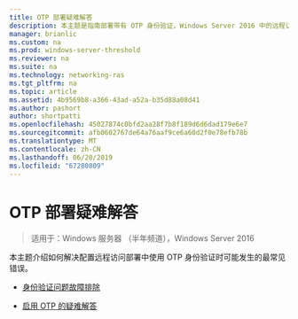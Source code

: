 ```yaml
---
title: OTP 部署疑难解答
description: 本主题是指南部署带有 OTP 身份验证，Windows Server 2016 中的远程访问的一部分。
manager: brianlic
ms.custom: na
ms.prod: windows-server-threshold
ms.reviewer: na
ms.suite: na
ms.technology: networking-ras
ms.tgt_pltfrm: na
ms.topic: article
ms.assetid: 4b9569b8-a366-43ad-a52a-b35d88a08d41
ms.author: pashort
author: shortpatti
ms.openlocfilehash: 45027874c0bfd2aa28f7b8f189d6d6dad179e6e7
ms.sourcegitcommit: afb0602767de64a76aaf9ce6a60d2f0e78efb78b
ms.translationtype: MT
ms.contentlocale: zh-CN
ms.lasthandoff: 06/20/2019
ms.locfileid: "67280809"
---
```

# <a name="troubleshoot-an-otp-deployment"></a>OTP 部署疑难解答

>适用于：Windows 服务器 （半年频道），Windows Server 2016

本主题介绍如何解决配置远程访问部署中使用 OTP 身份验证时可能发生的最常见错误。  

-   [身份验证问题故障排除](Troubleshooting-Authentication-Issues.md)  
  
-   [启用 OTP 的疑难解答](Troubleshooting-Enabling-OTP.md)  
  


